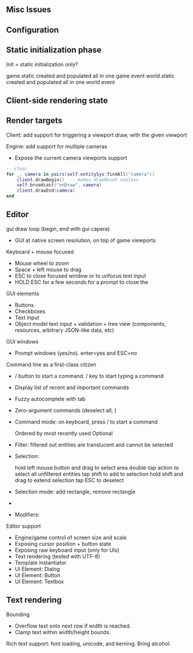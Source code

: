 
Misc Issues
-----------



Configuration
-------------


Static initialization phase
---------------------------

Init = static initialization only?

game.static created and populated all in one game event
world.static created and populated all in one world event


Client-side rendering state
---------------------------


Render targets
--------------

Client: add support for triggering a viewport draw, with the given viewport

Engine: add support for multiple cameras
- Expose the current camera 
 viewports support
```lua
-- clear 
for _, camera in pairs(self.entitySys:findAll("camera"))
	client.drawBegin()  -- makes drawReset useless
	self:broadcast("onDraw", camera)
	client.drawEnd(camera)
end
```

Editor
------

gui draw loop (begin, end with gui capera)
- GUI at native screen resolution, on top of game viewports

Keyboard + mouse focused

- Mouse wheel to zoom
- Space + left mouse to drag
- ESC to close focused window or to unfocus text input
- HOLD ESC for a few seconds for a prompt to close the 

GUI elements

- Buttons
- Checkboxes
- Text input
- Object model text input + validation + tree view (components, resources, arbitrary JSON-like data, etc)

GUI windows
- Prompt windows (yes/no). enter=yes and ESC=no

Command line as a first-class citizen

- / button to start a command.  / key to start typing a command
- Display list of recent and important commands
- Fuzzy autocomplete with tab
- Zero-argument commands (deselect all, )
- Command mode: on keyboard, press / to start a command

	Ordered by most recently used
	Optional 

- Filter: filtered out entities are translucent and cannot be selected
- Selection:

	hold left mouse button and drag to select area
	double-tap action to select all unfiltered entities
	tap shift to add to selection
	hold shift and drag to extend selection
	tap ESC to deselect

- Selection mode: add rectangle, remove rectangle
- 
- Modifiers: 

Editor support

- Engine/game control of screen size and scale
- Exposing cursor position + button state
- Exposing raw keyboard input (only for UIs)
- Text rendering (tested with UTF-8)
- Template instantiator
- UI Element: Dialog
- UI Element: Button
- UI Element: Textbox



Text rendering
--------------
Bounding
- Overflow text onto next row if width is reached.
- Clamp text within width/height bounds.

Rich text support: font loading, unicode, and kerning.  Bring alcohol.
